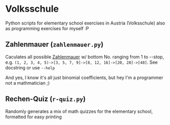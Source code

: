 # Volksschule
Python scripts for elementary school exercises in Austria (Volksschule) also as programming exercises for myself :P

## Zahlenmauer (`zahlenmauer.py`)
Caculates all possible [Zahlenmauer](https://de.wikipedia.org/wiki/Zahlenmauer) w/ bottom No. ranging from 1 to --stop, e.g.
`(1, 2, 3, 4, 5)->[3, 5, 7, 9]->[8, 12, 16]->[20, 28]->[48]`. See docstring or use `--help`

And yes, I know it's all just binomial coefficients, but hey I'm a programmer not a mathmatician ;)

## Rechen-Quiz (`r-quiz.py`)
Randomly generates a mix of math quizzes for the elementary school, formatted for easy printing